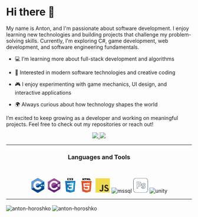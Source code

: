 # Hi there 👋

<div>
  My name is Anton, and I'm passionate about software development.
  I enjoy learning new technologies and building projects that challenge my problem-solving skills.
  Currently, I'm exploring C#, game development, web development, and software engineering fundamentals.
  
  - 💻 I’m learning more about full-stack development and algorithms
  
  - 🚀 Interested in modern software technologies and creative coding
  
  - 🎮 I enjoy experimenting with game mechanics, UI design, and interactive applications
  
  - 🌍 Always curious about how technology shapes the world
  
  I’m excited to keep growing as a developer and working on meaningful projects.
  Feel free to check out my repositories or reach out!

</div>

<div align="center">
  <a href="mailto:antonn.horoshko@gmail.com" target="_blank">
    <img src="https://img.shields.io/badge/Gmail-D14836?style=for-the-badge&logo=gmail&logoColor=white" />
  </a>
  <a href="https://t.me/@anton_horoshko" target="_blank">
    <img src="https://img.shields.io/badge/Telegram-2CA5E0?style=for-the-badge&logo=telegram&logoColor=white" />
  </a>
</div>

<hr>

<div align="center">
  <h3 > Languages and Tools </h3>
  <br>
  
  <p align="center"> 
      <img src="https://raw.githubusercontent.com/devicons/devicon/master/icons/cplusplus/cplusplus-original.svg" alt="cplusplus" width="40" height="40"/>
      <img src="https://raw.githubusercontent.com/devicons/devicon/master/icons/csharp/csharp-original.svg" alt="csharp" width="40" height="40"/>
      <img src="https://raw.githubusercontent.com/devicons/devicon/master/icons/css3/css3-original-wordmark.svg" alt="css3" width="40" height="40"/>
      <img src="https://raw.githubusercontent.com/devicons/devicon/master/icons/html5/html5-original-wordmark.svg" alt="html5" width="40" height="40"/>
      <img src="https://raw.githubusercontent.com/devicons/devicon/master/icons/javascript/javascript-original.svg" alt="javascript" width="40" height="40"/>
      <img src="https://www.svgrepo.com/show/303229/microsoft-sql-server-logo.svg" alt="mssql" width="40" height="40"/>
      <img src="https://raw.githubusercontent.com/devicons/devicon/master/icons/photoshop/photoshop-line.svg" alt="photoshop" width="40" height="40"/>
      <img src="https://www.vectorlogo.zone/logos/unity3d/unity3d-icon.svg" alt="unity" width="40" height="40"/> </p>
</div>

<hr>

<p><img align="center" src="https://github-readme-stats.vercel.app/api?username=anton-horoshko&show_icons=true&locale=en" alt="anton-horoshko" />
<img align="center" src="https://github-readme-streak-stats.herokuapp.com/?user=anton-horoshko&" alt="anton-horoshko" /></p>
